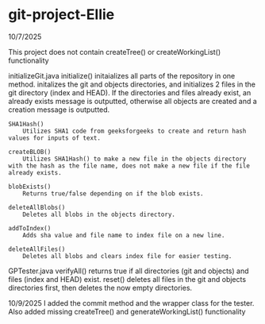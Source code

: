 # git-project-Ellie
10/7/2025

This project does not contain createTree() or createWorkingList() functionality

initializeGit.java
    initialize()
        initaializes all parts of the repository in one method.
        initalizes the git and objects directories, and initializes 2 files in the git directory (index and HEAD).
        If the directories and files already exist, an already exists message is outputted, otherwise all objects are created and a creation message is outputted. 

    SHA1Hash()
        Utilizes SHA1 code from geeksforgeeks to create and return hash values for inputs of text.

    createBLOB()
        Utilizes SHA1Hash() to make a new file in the objects directory with the hash as the file name, does not make a new file if the file already exists. 

    blobExists()
        Returns true/false depending on if the blob exists. 

    deleteAllBlobs()
        Deletes all blobs in the objects directory.
    
    addToIndex()
        Adds sha value and file name to index file on a new line.
    
    deleteAllFiles()
        Deletes all blobs and clears index file for easier testing.

GPTester.java
    verifyAll()
        returns true if all directories (git and objects) and files (index and HEAD) exist.
    reset()
        deletes all files in the git and objects directories first, then deletes the now empty directories.

10/9/2025 I added the commit method and the wrapper class for the tester. 
Also added missing createTree() and generateWorkingList() functionality
